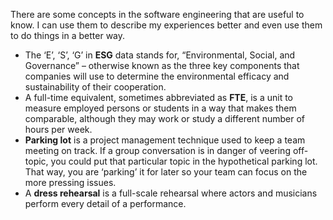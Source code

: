 
There are some concepts in the software engineering that are useful to know. I can use them to describe my experiences better and even use them to do things in a better way.

-   The ‘E’, ‘S’, ‘G’ in **ESG** data stands for, “Environmental, Social, and Governance” – otherwise known as the three key components that companies will use to determine the environmental efficacy and sustainability of their cooperation.
-   A full-time equivalent, sometimes abbreviated as **FTE**, is a unit to measure employed persons or students in a way that makes them comparable, although they may work or study a different number of hours per week.
-   **Parking lot** is a project management technique used to keep a team meeting on track. If a group conversation is in danger of veering off-topic, you could put that particular topic in the hypothetical parking lot. That way, you are ‘parking’ it for later so your team can focus on the more pressing issues.
-   A **dress rehearsal** is a full-scale rehearsal where actors and musicians perform every detail of a performance.
